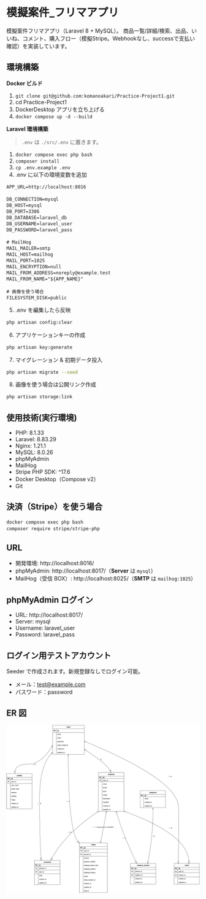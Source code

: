# 模擬案件_フリマアプリ
模擬案件フリマアプリ（Laravel 8 + MySQL）。
商品一覧/詳細/検索、出品、いいね、コメント、購入フロー（模擬Stripe。Webhookなし、successで支払い確認）を実装しています。

## 環境構築

**Docker ビルド**

1. `git clone git@github.com:komanoakari/Practice-Project1.git`
2. cd Practice-Project1
3. DockerDesktop アプリを立ち上げる
4. `docker compose up -d --build`

**Laravel 環境構築**

> `.env` は `./src/.env` に置きます。

1. `docker compose exec php bash`
2. `composer install`
3. `cp .env.example .env`
4. .env に以下の環境変数を追加

```text
APP_URL=http://localhost:8016

DB_CONNECTION=mysql
DB_HOST=mysql
DB_PORT=3306
DB_DATABASE=laravel_db
DB_USERNAME=laravel_user
DB_PASSWORD=laravel_pass

# MailHog
MAIL_MAILER=smtp
MAIL_HOST=mailhog
MAIL_PORT=1025
MAIL_ENCRYPTION=null
MAIL_FROM_ADDRESS=noreply@example.test
MAIL_FROM_NAME="${APP_NAME}"

# 画像を使う場合
FILESYSTEM_DISK=public
```

5. .env を編集したら反映

```bash
php artisan config:clear
```

6. アプリケーションキーの作成

```bash
php artisan key:generate
```

7. マイグレーション & 初期データ投入

```bash
php artisan migrate --seed
```

8. 画像を使う場合は公開リンク作成

```bash
php artisan storage:link
```

## 使用技術(実行環境)

- PHP: 8.1.33
- Laravel: 8.83.29
- Nginx: 1.21.1
- MySQL: 8.0.26
- phpMyAdmin
- MailHog
- Stripe PHP SDK: ^17.6
- Docker Desktop（Compose v2）
- Git

## 決済（Stripe）を使う場合

```bash
docker compose exec php bash
composer require stripe/stripe-php
```

## URL

- 開発環境: http://localhost:8016/
- phpMyAdmin: http://localhost:8017/（**Server** は `mysql`）
- MailHog（受信 BOX）: http://localhost:8025/（**SMTP** は `mailhog:1025`）

## phpMyAdmin ログイン

- URL: http://localhost:8017/
- Server: mysql
- Username: laravel_user
- Password: laravel_pass

## ログイン用テストアカウント

Seeder で作成されます。新規登録なしでログイン可能。

- メール：test@example.com
- パスワード：password

## ER 図

![ER図](er.png)
